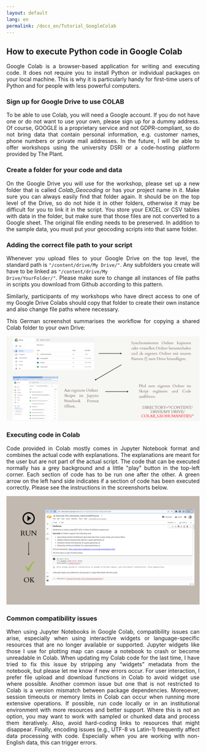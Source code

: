```yaml
---
layout: default
lang: en
permalink: /docs_en/Tutorial_GoogleColab
---
```


<style>
p { text-align: justify; }
.img-container { float: left; margin: 0 20px 20px 0; width: 25%; }
.img-container img { width: 100%; height: auto; }
.clearfix::after { content: ""; clear: both; display: table; }
</style>

<h2>How to execute Python code in Google Colab</h2>

Google Colab is a browser-based application for writing and executing code. It does not require you to install Python or individual packages on your local machine.
This is why it is particularly handy for first-time users of Python and for people with less powerful computers.

<h3>Sign up for Google Drive to use COLAB</h3>

To be able to use Colab, you will need a Google account. If you do not have one or do not want to use your own, please sign up for a dummy address. Of course, GOOGLE is a proprietary service and not GDPR-compliant, so do not bring data that contain personal information, e.g. customer names, phone numbers or private mail addresses. In the future, I will be able to offer workshops using the university DSRI or a code-hosting platform provided by The Plant.

<h3>Create a folder for your code and data</h3>

On the <bold>Google Drive</bold> you will use for the workshop, please set up a new folder that is called <em>Colab_Geocoding</em> or has your project name in it. 
Make sure you can always easily find that folder again. It should be on the top level of the Drive, so do not hide it in other folders, otherwise it may be difficult for you to link it in the script.
You store your EXCEL or CSV tables with data in the folder, but make sure that those files are not converted to a Google sheet. 
The original file ending needs to be preserved. In addition to the sample data, you must put your geocoding scripts into that same folder. 

<h3>Adding the correct file path to your script</h3>

Whenever you upload files to your Google Drive on the top level, the standard path is <code>"/content/drive/My Drive/"</code>. 
Any subfolders you create will have to be linked as <code>"/content/drive/My Drive/YourFolder/"</code>. 
Please make sure to change all instances of file paths in scripts you download from Github according to this pattern. 

Similarly, participants of my workshops who have direct access to one of my Google Drive Colabs should copy that folder to create their own instance and also change file paths where necessary.</p>

<p align="justify">This German screenshot summarises the workflow for copying a shared Colab folder to your own Drive:</p>
  
<img alt="how to connect Colab DE" src="../PNG_Geodata_DE/GeocodePythonDE.png">

<h3>Executing code in Colab</h3>

<p align="justify">Code provided in Colab mostly comes in Jupyter Notebook format and combines the actual code with explanations. The explanations are meant for the user but are not part of the actual script.
The code that can be executed normally has a grey background and a little "play" button in the top-left corner. Each section of code has to be run one after the other. A green arrow on the left hand side indicates if a section of code has been executed correctly. Please see the instructions in the screenshorts below.</p>

<img alt="run COLAB" src="../PNG_Geodata_DE/RunCOLAB.png">

### Common compatibility issues

When using Jupyter Notebooks in Google Colab, compatibility issues can arise, especially when using interactive widgets or language-specific resources that are no longer available or supported. Jupyter widgets like those I use for plotting map can cause a notebook to crash or become unreadable in Colab. When updating my Colab code for the last time, I have tried to fix this issue by stripping any “widgets” metadata from the notebook, but please let me know if new errors occur. For user interaction, I prefer file upload and download functions in Colab to avoid widget use where possible. Another common issue but one that is not restricted to Colab is a version mismatch between package dependencies. Moreoever, session timeouts or memory limits in Colab can occur when running more extensive operations. If possible, run code locally or in an institutional environment with more resources and better support. Where this is not an option, you may want to work with sampled or chunked data and process them iteratively. Also, avoid hard-coding links to resources that might disappear. Finally, encoding issues (e.g., UTF-8 vs Latin-1) frequently affect data processing with code. Especially when you are working with non-English data, this can trigger errors.
